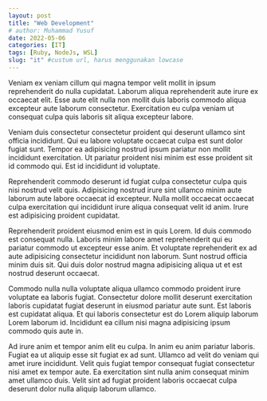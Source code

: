 ```yaml
---
layout: post
title: "Web Development"
# author: Muhammad Yusuf
date: 2022-05-06
categories: [IT]
tags: [Ruby, NodeJs, WSL]
slug: "it" #custum url, harus menggunakan lowcase
---
```



Veniam ex veniam cillum qui magna tempor velit mollit in ipsum reprehenderit do nulla cupidatat. Laborum aliqua reprehenderit aute irure ex occaecat elit. Esse aute elit nulla non mollit duis laboris commodo aliqua excepteur aute laborum consectetur. Exercitation eu culpa veniam ut consequat culpa quis laboris sit aliqua excepteur labore.

Veniam duis consectetur consectetur proident qui deserunt ullamco sint officia incididunt. Qui eu labore voluptate occaecat culpa est sunt dolor fugiat sunt. Tempor ea adipisicing nostrud ipsum pariatur non mollit incididunt exercitation. Ut pariatur proident nisi minim est esse proident sit id commodo qui. Est id incididunt id voluptate.

Reprehenderit commodo deserunt id fugiat culpa consectetur culpa quis nisi nostrud velit quis. Adipisicing nostrud irure sint ullamco minim aute laborum aute labore occaecat id excepteur. Nulla mollit occaecat occaecat culpa exercitation qui incididunt irure aliqua consequat velit id anim. Irure est adipisicing proident cupidatat.

Reprehenderit proident eiusmod enim est in quis Lorem. Id duis commodo est consequat nulla. Laboris minim labore amet reprehenderit qui eu pariatur commodo ut excepteur esse anim. Et voluptate reprehenderit ex ad aute adipisicing consectetur incididunt non laborum. Sunt nostrud officia minim duis sit. Qui duis dolor nostrud magna adipisicing aliqua ut et est nostrud deserunt occaecat.

Commodo nulla nulla voluptate aliqua ullamco commodo proident irure voluptate ea laboris fugiat. Consectetur dolore mollit deserunt exercitation laboris cupidatat fugiat deserunt in eiusmod pariatur aute sunt. Est laboris est cupidatat aliqua. Et qui laboris consectetur est do Lorem aliquip laborum Lorem laborum id. Incididunt ea cillum nisi magna adipisicing ipsum commodo quis aute in.

Ad irure anim et tempor anim elit eu culpa. In anim eu anim pariatur laboris. Fugiat ea ut aliquip esse sit fugiat ex ad sunt. Ullamco ad velit do veniam qui amet irure incididunt. Velit quis fugiat tempor consequat fugiat consectetur nisi amet ex tempor aute. Ea exercitation sint nulla anim consequat minim amet ullamco duis. Velit sint ad fugiat proident laboris occaecat culpa deserunt dolor nulla aliquip laborum ullamco.

